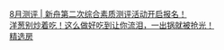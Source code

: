   
[8月测评 | 新舟第二次综合素质测评活动开启报名！](http://www.dianyue.me/archives/073/i6vyw0jbww6paxim/)  
[洋葱别炒着吃！这么做好吃到让你流泪，一出锅就被抢光！](http://www.dianyue.me/archives/347/mfdbsaq0w1pzzt9v/)  
[精选房](http://www.dianyue.me/archives/848/wds61guoo4az52bk/)